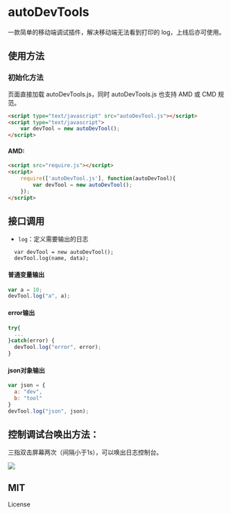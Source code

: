 # autoDevTools

一款简单的移动端调试插件，解决移动端无法看到打印的 log，上线后亦可使用。

## 使用方法

### 初始化方法

页面直接加载 autoDevTools.js，同时 autoDevTools.js 也支持 AMD 或 CMD 规范。

```HTML
<script type="text/javascript" src="autoDevTool.js"></script>
<script type="text/javascript">
    var devTool = new autoDevTool();
</script>
```

#### AMD:
```HTML
<script src="require.js"></script>
<script>
    require(['autoDevTool.js'], function(autoDevTool){
        var devTool = new autoDevTool();
    });
</script>
```
## 接口调用
+ `log`：定义需要输出的日志
```
  var devTool = new autoDevTool();
  devTool.log(name, data);
```

#### 普通变量输出

```javascript
var a = 10;
devTool.log("a", a);
```

#### error输出
```javascript
try{
  ...
}catch(error) {
  devTool.log("error", error);
}
```

#### json对象输出
```javascript
var json = {
  a: "dev",
  b: "tool"
}
devTool.log("json", json);
```
## 控制调试台唤出方法：

三指双击屏幕两次（间隔小于1s），可以唤出日志控制台。

![](https://github.com/chokcoco/autoDevTools/blob/master/images/demo.jpg)

## MIT

License
